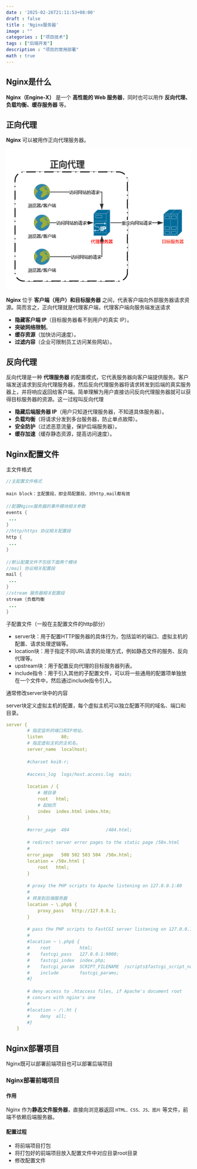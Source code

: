 ```yaml
---
date : '2025-02-26T21:11:53+08:00'
draft : false
title : 'Nginx服务器'
image : ""
categories : ["项目技术"]
tags : ["后端开发"]
description : "项目的常用部署"
math : true
---
```


## Nginx是什么

**Nginx（Engine-X）** 是一个 **高性能的 Web 服务器**，同时也可以用作 **反向代理、负载均衡、缓存服务器** 等。

## 正向代理

**Nginx** 可以被用作正向代理服务器。

![正向代理](watermark,type_ZmFuZ3poZW5naGVpdGk,shadow_10,text_aHR0cHM6Ly9ibG9nLmNzZG4ubmV0L0p1c3RpblFpbg==,size_16,color_FFFFFF,t_70.png)

**Nginx** 位于 **客户端（用户）和目标服务器** 之间，代表客户端向外部服务器请求资源。简而言之，正向代理就是代理客户端，代理客户端向服务端发送请求

- **隐藏客户端 IP**（目标服务器看不到用户的真实 IP）。
- **突破网络限制**。
- **缓存资源**（加快访问速度）。
- **过滤内容**（企业可限制员工访问某些网站）。

## 反向代理

反向代理是一种 **代理服务器** 的配置模式，它代表服务器向客户端提供服务。客户端发送请求到反向代理服务器，然后反向代理服务器将请求转发到后端的真实服务器上，并将响应返回给客户端。简单理解为用户直接访问反向代理服务器就可以获得目标服务器的资源。这一过程叫反向代理

- **隐藏后端服务器 IP**（用户只知道代理服务器，不知道具体服务器）。
- **负载均衡**（将请求分发到多台服务器，防止单点故障）。
- **安全防护**（过滤恶意流量，保护后端服务器）。
- **缓存加速**（缓存静态资源，提高访问速度）。

## Nginx配置文件

主文件格式

```java
//主配置文件格式

main block：主配置段，即全局配置段，对http,mail都有效

//配置Nginx服务器的事件模块相关参数
events {
 ...
}   
//http/https 协议相关配置段
http {
 ...
} 

//默认配置文件不包括下面两个模块
//mail 协议相关配置段
mail {
 ...
}    
//stream 服务器相关配置段
stream {负载均衡
 ...
}

```

子配置文件（一般在主配置文件的http部分）

- server块：用于配置HTTP服务器的具体行为，包括监听的端口、虚拟主机的配置、请求处理逻辑等。
- location块：用于指定不同URL请求的处理方式，例如静态文件的服务、反向代理等。
- upstream块：用于配置反向代理的目标服务器列表。
- include指令：用于引入其他的子配置文件，可以将一些通用的配置项单独放在一个文件中，然后通过include指令引入。

通常修改server块中的内容

server块定义虚拟主机的配置，每个虚拟主机可以独立配置不同的域名、端口和目录。

```yaml
server {
		# 指定监听的端口和IP地址。
        listen       80;
        # 指定虚拟主机的主机名。
        server_name  localhost;

        #charset koi8-r;

        #access_log  logs/host.access.log  main;

        location / {
        	# 根目录
            root   html;
            # 起始页
            index  index.html index.htm;
        }

        #error_page  404              /404.html;

        # redirect server error pages to the static page /50x.html
        #
        error_page   500 502 503 504  /50x.html;
        location = /50x.html {
            root   html;
        }

        # proxy the PHP scripts to Apache listening on 127.0.0.1:80
        #
        # 转发到后端服务器
        location ~ \.php$ {
            proxy_pass   http://127.0.0.1;
        }

        # pass the PHP scripts to FastCGI server listening on 127.0.0.1:9000
        #
        #location ~ \.php$ {
        #    root           html;
        #    fastcgi_pass   127.0.0.1:9000;
        #    fastcgi_index  index.php;
        #    fastcgi_param  SCRIPT_FILENAME  /scripts$fastcgi_script_name;
        #    include        fastcgi_params;
        #}

        # deny access to .htaccess files, if Apache's document root
        # concurs with nginx's one
        #
        #location ~ /\.ht {
        #    deny  all;
        #}
    }
```



## Nginx部署项目

Nginx既可以部署前端项目也可以部署后端项目

### Nginx部署前端项目

#### 作用

Nginx 作为**静态文件服务器**，直接向浏览器返回 `HTML、CSS、JS、图片` 等文件，前端不依赖后端服务器。

#### 配置过程

- 将前端项目打包
- 将打包好的前端项目放入配置文件中对应目录root目录
- 修改配置文件



